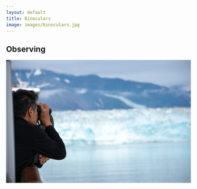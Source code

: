 ```yaml
---
layout: default
title: Binoculars
image: images/binoculars.jpg
---
```

<div class="individual-page" markdown="1">

<h2>Observing</h2>

![Binoculars photo 1](/images/binoculars.jpg)

</div>
